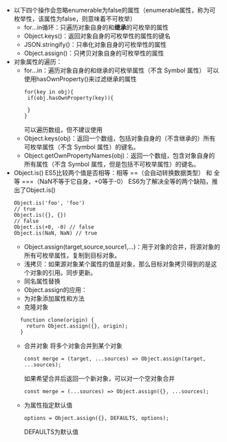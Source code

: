 - 以下四个操作会忽略enumerable为false的属性（enumerable属性，称为可枚举性，该属性为false，则意味着不可枚举）
  - for...in循环：只遍历对象自身的和**继承**的可枚举的属性
  - Object.keys()：返回对象自身的可枚举性的属性的键名
  - JSON.stringify()：只串化对象自身的可枚举性的属性
  - Object.assign()：只拷贝对象自身的可枚举性的属性
- 对象属性的遍历：
  - for...in：遍历对象自身的和继承的可枚举属性（不含 Symbol 属性）
     可以使用hasOwnProperty()来过滤继承的属性   
     ```
     for(key in obj){
      if(obj.hasOwnProperty(key)){
        
      }
     }
     ```     
     可以遍历数组，但不建议使用
  - Object.keys(obj)：返回一个数组，包括对象自身的（不含继承的）所有可枚举属性（不含 Symbol 属性）的键名。
  - Object.getOwnPropertyNames(obj)：返回一个数组，包含对象自身的所有属性（不含 Symbol 属性，但是包括不可枚举属性）的键名。
- Object.is()
  ES5比较两个值是否相等：相等 ==（会自动转换数据类型） 和 全等 ===（NaN不等于它自身，+0等于-0）
  ES6为了解决全等的两个缺陷，推出了Object.is()
  ```
  Object.is('foo', 'foo')
  // true
  Object.is({}, {})
  // false
  Object.is(+0, -0) // false
  Object.is(NaN, NaN) // true
  ```
  - Object.assign(target,source,source1,...)：用于对象的合并，将源对象的所有可枚举属性，复制到目标对象。
   - 浅拷贝：如果源对象某个属性的值是对象，那么目标对象拷贝得到的是这个对象的引用。同步更新。
   - 同名属性替换
  - Object.assign的应用：
   - 为对象添加属性和方法
   - 克隆对象
    ```
      function clone(origin) {
        return Object.assign({}, origin);
      }
    ```
  - 合并对象
    将多个对象合并到某个对象
    ```
    const merge = (target, ...sources) => Object.assign(target, ...sources);
    ```
    如果希望合并后返回一个新对象，可以对一个空对象合并
    ```
    const merge = (...sources) => Object.assign({}, ...sources);
    ```
  - 为属性指定默认值
    ```
    options = Object.assign({}, DEFAULTS, options);
    ```
    DEFAULTS为默认值
    
  
